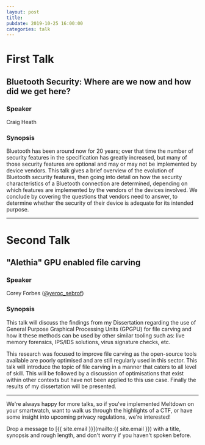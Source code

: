 ```yaml
---
layout: post
title:
pubdate: 2019-10-25 16:00:00
categories: talk
---
```


# First Talk

## Bluetooth Security: Where are we now and how did we get here?

### Speaker

Craig Heath

### Synopsis

Bluetooth has been around now for 20 years; over that time the number of security features in the specification has greatly increased, but many of those security features are optional and may or may not be implemented by device vendors.  This talk gives a brief overview of the evolution of Bluetooth security features, then going into detail on how the security characteristics of a Bluetooth connection are determined, depending on which features are implemented by the vendors of the devices involved.  We conclude by covering the questions that vendors need to answer, to determine whether the security of their device is adequate for its intended purpose.

<hr>

# Second Talk

## "Alethia" GPU enabled file carving

### Speaker

Corey Forbes ([@yeroc_sebrof](https://twitter.com/yeroc_sebrof))

### Synopsis

This talk will discuss the findings from my Dissertation regarding the use of General Purpose Graphical Processing Units (GPGPU) for file carving and how it these methods can be used by other similar tooling such as: live memory forensics, IPS/IDS solutions, virus signature checks, etc.

This research was focused to improve file carving as the open-source tools available are poorly optimised and are still regularly used in this sector. This talk will introduce the topic of file carving in a manner that caters to all level of skill. This will be followed by a discussion of optimisations that exist within other contexts but have not been applied to this use case. Finally the results of my dissertation will be presented.

<hr>

We're always happy for more talks, so if you've implemented Meltdown on your smartwatch,
want to walk us through the highlights of a CTF, or have some insight into upcoming privacy
regulations, we're interested!

Drop a message to [{{ site.email }}](mailto:{{ site.email }}) with a title,
synopsis and rough length, and don't worry if you haven't spoken before.
